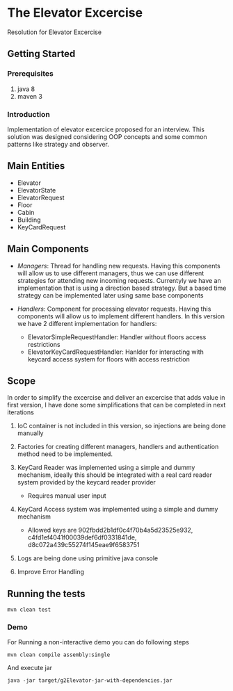 # The Elevator Excercise

Resolution for Elevator Excercise

## Getting Started

### Prerequisites

1. java 8
2. maven 3

### Introduction

Implementation of elevator excercice proposed for an interview.
This solution was designed considering OOP concepts and some common patterns like strategy and observer. 

## Main Entities
- Elevator
- ElevatorState
- ElevatorRequest
- Floor
- Cabin
- Building
- KeyCardRequest

## Main Components

- *Managers*: Thread for handling new requests. Having this components will allow us to use different managers, thus we can use different strategies for attending new incoming requests. 
Currentyly we have an implementation that is using a direction based strategy.  But a based time strategy can be implemented later using same base components

- *Handlers*: Component for processing elevator requests. Having this components will allow us to implement different handlers. In this version we have 2 different implementation for handlers:
   * ElevatorSimpleRequestHandler: Handler without floors access restrictions 
   * ElevatorKeyCardRequestHandler: Hanlder for interacting with keycard access system for floors with access restriction

## Scope

In order to simplify the excercise and deliver an excercise that adds value in first version, I have done some simplifications that can be completed in next iterations

1. IoC container is not included in this version, so injections are being done manually

2. Factories for creating different managers, handlers and authentication method need to be implemented.

3. KeyCard Reader was implemented using a simple and dummy mechanism, ideally this should be integrated with a real card reader system provided by the keycard reader provider
   - Requires manual user input  

4. KeyCard Access system was implemented using a simple and dummy mechanism
   - Allowed keys are 902fbdd2b1df0c4f70b4a5d23525e932, c4fd1ef4041f00039def6df0331841de, d8c072a439c55274f145eae9f6583751 

5. Logs are being done using primitive java console

6. Improve Error Handling


## Running the tests
```
mvn clean test
```

### Demo
For Running a non-interactive demo you can do following steps
```
mvn clean compile assembly:single
```

And execute jar

```
java -jar target/g2Elevator-jar-with-dependencies.jar
```
